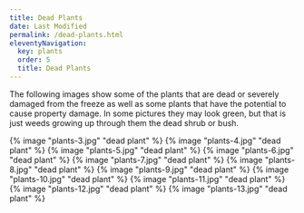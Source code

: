 ```yaml
---
title: Dead Plants
date: Last Modified
permalink: /dead-plants.html
eleventyNavigation:
  key: plants
  order: 5
  title: Dead Plants
---
```


The following images show some of the plants that are dead or severely damaged from the freeze as well as some plants that have the potential to cause property damage. In some pictures they may look green, but that is just weeds growing up through them the dead shrub or bush.

{% image "plants-3.jpg" "dead plant" %}
{% image "plants-4.jpg" "dead plant" %}
{% image "plants-5.jpg" "dead plant" %}
{% image "plants-6.jpg" "dead plant" %}
{% image "plants-7.jpg" "dead plant" %}
{% image "plants-8.jpg" "dead plant" %}
{% image "plants-9.jpg" "dead plant" %}
{% image "plants-10.jpg" "dead plant" %}
{% image "plants-11.jpg" "dead plant" %}
{% image "plants-12.jpg" "dead plant" %}
{% image "plants-13.jpg" "dead plant" %}
